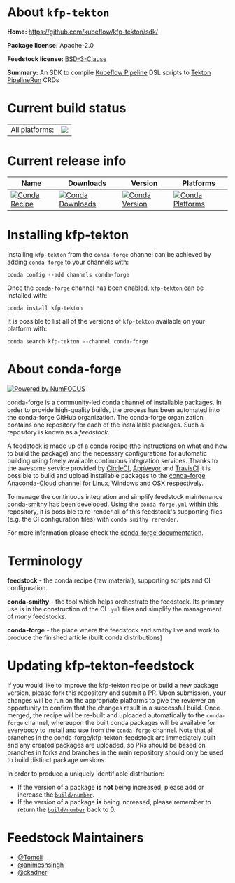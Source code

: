 About `kfp-tekton`
================

**Home:** https://github.com/kubeflow/kfp-tekton/sdk/

**Package license:** Apache-2.0

**Feedstock license:** [BSD-3-Clause](https://github.com/conda-forge/kfp-tekton-feedstock/blob/master/LICENSE.txt)

**Summary:** An SDK to compile [Kubeflow Pipeline](https://www.kubeflow.org/docs/pipelines/) DSL scripts to [Tekton PipelineRun](https://tekton.dev/docs/pipelines/) CRDs

Current build status
====================


<table><tr><td>All platforms:</td>
    <td>
      <a href="https://dev.azure.com/conda-forge/feedstock-builds/_build/latest?definitionId=11756&branchName=master">
        <img src="https://dev.azure.com/conda-forge/feedstock-builds/_apis/build/status/kfp-tekton-feedstock?branchName=master">
      </a>
    </td>
  </tr>
</table>

Current release info
====================

| Name | Downloads | Version | Platforms |
| --- | --- | --- | --- |
| [![Conda Recipe](https://img.shields.io/badge/recipe-kfp--tekton-green.svg)](https://anaconda.org/conda-forge/kfp-tekton) | [![Conda Downloads](https://img.shields.io/conda/dn/conda-forge/kfp-tekton.svg)](https://anaconda.org/conda-forge/kfp-tekton) | [![Conda Version](https://img.shields.io/conda/vn/conda-forge/kfp-tekton.svg)](https://anaconda.org/conda-forge/kfp-tekton) | [![Conda Platforms](https://img.shields.io/conda/pn/conda-forge/kfp-tekton.svg)](https://anaconda.org/conda-forge/kfp-tekton) |

Installing kfp-tekton
=====================

Installing `kfp-tekton` from the `conda-forge` channel can be achieved by adding `conda-forge` to your channels with:

```
conda config --add channels conda-forge
```

Once the `conda-forge` channel has been enabled, `kfp-tekton` can be installed with:

```
conda install kfp-tekton
```

It is possible to list all of the versions of `kfp-tekton` available on your platform with:

```
conda search kfp-tekton --channel conda-forge
```


About conda-forge
=================

[![Powered by NumFOCUS](https://img.shields.io/badge/powered%20by-NumFOCUS-orange.svg?style=flat&colorA=E1523D&colorB=007D8A)](http://numfocus.org)

conda-forge is a community-led conda channel of installable packages.
In order to provide high-quality builds, the process has been automated into the
conda-forge GitHub organization. The conda-forge organization contains one repository
for each of the installable packages. Such a repository is known as a *feedstock*.

A feedstock is made up of a conda recipe (the instructions on what and how to build
the package) and the necessary configurations for automatic building using freely
available continuous integration services. Thanks to the awesome service provided by
[CircleCI](https://circleci.com/), [AppVeyor](https://www.appveyor.com/)
and [TravisCI](https://travis-ci.com/) it is possible to build and upload installable
packages to the [conda-forge](https://anaconda.org/conda-forge)
[Anaconda-Cloud](https://anaconda.org/) channel for Linux, Windows and OSX respectively.

To manage the continuous integration and simplify feedstock maintenance
[conda-smithy](https://github.com/conda-forge/conda-smithy) has been developed.
Using the ``conda-forge.yml`` within this repository, it is possible to re-render all of
this feedstock's supporting files (e.g. the CI configuration files) with ``conda smithy rerender``.

For more information please check the [conda-forge documentation](https://conda-forge.org/docs/).

Terminology
===========

**feedstock** - the conda recipe (raw material), supporting scripts and CI configuration.

**conda-smithy** - the tool which helps orchestrate the feedstock.
                   Its primary use is in the construction of the CI ``.yml`` files
                   and simplify the management of *many* feedstocks.

**conda-forge** - the place where the feedstock and smithy live and work to
                  produce the finished article (built conda distributions)


Updating kfp-tekton-feedstock
=============================

If you would like to improve the kfp-tekton recipe or build a new
package version, please fork this repository and submit a PR. Upon submission,
your changes will be run on the appropriate platforms to give the reviewer an
opportunity to confirm that the changes result in a successful build. Once
merged, the recipe will be re-built and uploaded automatically to the
`conda-forge` channel, whereupon the built conda packages will be available for
everybody to install and use from the `conda-forge` channel.
Note that all branches in the conda-forge/kfp-tekton-feedstock are
immediately built and any created packages are uploaded, so PRs should be based
on branches in forks and branches in the main repository should only be used to
build distinct package versions.

In order to produce a uniquely identifiable distribution:
 * If the version of a package **is not** being increased, please add or increase
   the [``build/number``](https://conda.io/docs/user-guide/tasks/build-packages/define-metadata.html#build-number-and-string).
 * If the version of a package **is** being increased, please remember to return
   the [``build/number``](https://conda.io/docs/user-guide/tasks/build-packages/define-metadata.html#build-number-and-string)
   back to 0.

Feedstock Maintainers
=====================

* [@Tomcli](https://github.com/Tomcli/)
* [@animeshsingh](https://github.com/animeshsingh/)
* [@ckadner](https://github.com/ckadner/)

